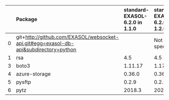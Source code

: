 |    | Package                                                                              | standard-EXASOL-6.2.0 in 1.1.0     | standard-EXASOL-6.2.0 in 1.2.0     | Status   |
|---:|:-------------------------------------------------------------------------------------|:--------------|:--------------|:---------|
|  0 | git+http://github.com/EXASOL/websocket-api.git#egg=exasol-db-api&subdirectory=python |               | Not specified |          |
|  1 | rsa                                                                                  | 4.5           | 4.5           |          |
|  3 | boto3                                                                                | 1.11.17       | 1.17.96       | UPDATED  |
|  4 | azure-storage                                                                        | 0.36.0        | 0.36.0        |          |
|  5 | pysftp                                                                               | 0.2.9         | 0.2.9         |          |
|  6 | pytz                                                                                 | 2018.3        | 2021.1        | UPDATED  |
